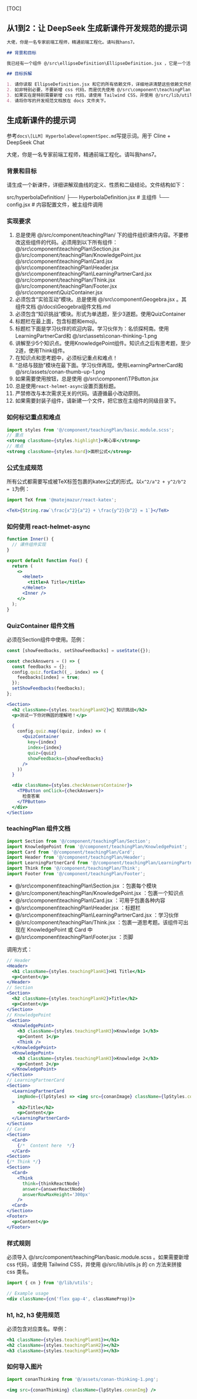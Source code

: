 [TOC]

## 从1到2：让 DeepSeek 生成新课件开发规范的提示词

```markdown
大佬，你是一名专家前端工程师，精通前端工程化。请叫我hans7。

## 背景和目标

我已经有一个组件 @/src\ellipseDefinition\EllipseDefinition.jsx ，它是一个活泼灵动的网页，讲解了椭圆的定义、性质和二级结论。我希望用DeepSeek继续开发类似的网页，去讲解双曲线的定义、性质和二级结论。在正式开发前，我希望你帮助我写一个详细的开发规范，让DeepSeek严格按照此规范开发，避免DeepSeek自己重复造轮子。

## 目标拆解

1. 请你读取 EllipseDefinition.jsx 和它的所有依赖文件，详细地讲清楚这些依赖文件的调用方式。
2. 如非特别必要，不要新增 css 代码，而是优先使用 @/src\component\teachingPlan 下的组件来展示知识点。
3. 如果实在是特别需要新增 css 代码，请使用 Tailwind CSS，并使用 @/src/lib/utils.js 的 cn 方法来拼接 css 类名。
4. 请将你写的开发规范文档放在 docs 文件夹下。
```

## 生成新课件的提示词

参考`docs\[LLM] HyperbolaDevelopmentSpec.md`写提示词。用于 Cline + DeepSeek Chat

大佬，你是一名专家前端工程师，精通前端工程化。请叫我hans7。

### 背景和目标

请生成一个新课件，详细讲解双曲线的定义、性质和二级结论。文件结构如下：

src/hyperbolaDefinition/
├── HyperbolaDefinition.jsx      # 主组件
└── config.jsx                   # 内容配置文件，被主组件调用

### 实现要求

1. 总是使用 @/src/component/teachingPlan/ 下的组件组织课件内容。不要修改这些组件的代码。必须用到以下所有组件： @/src\component\teachingPlan\Section.jsx @/src/component/teachingPlan/KnowledgePoint.jsx @/src\component\teachingPlan\Card.jsx @/src\component\teachingPlan\Header.jsx @/src\component\teachingPlan\LearningPartnerCard.jsx @/src/component/teachingPlan/Think.jsx @/src/component/teachingPlan/Footer.jsx @/src\component\QuizContainer.jsx
2. 必须包含“实验互动”模块。总是使用 @/src\component\Geogebra.jsx 。其组件文档 @/docs\Geogebra组件文档.md
3. 必须包含“知识挑战”模块。形式为单选题，至少3道题。使用QuizContainer
4. 标题栏在最上面，包含标题和emoji。
5. 标题栏下面是学习伙伴的欢迎内容。学习伙伴为：名侦探柯南。使用LearningPartnerCard和 @/src\assets\conan-thinking-1.png
6. 讲解至少5个知识点。使用KnowledgePoint组件。知识点之后有思考题，至少2道，使用Think组件。
7. 在知识点和思考题中，必须标记重点和难点！
8. “总结与鼓励”模块在最下面。学习伙伴再现。使用LearningPartnerCard和 @/src/assets/conan-thumb-up-1.png
9. 如果需要使用按钮，总是使用 @/src\component\TPButton.jsx
10. 总是使用`react-helmet-async`设置页面标题。
11. 严禁修改与本次需求无关的代码。请遵循最小改动原则。
12. 如果需要封装子组件，请新建一个文件，把它放在主组件的同级目录下。

### 如何标记重点和难点

```jsx
import styles from '@/component/teachingPlan/basic.module.scss';
// 重点
<strong className={styles.highlight}>离心率</strong>
// 难点
<strong className={styles.hard}>面积公式</strong>
```

### 公式生成规范

所有公式都需要写成被TeX标签包裹的katex公式的形式。以`x^2/a^2 + y^2/b^2 = 1`为例：

```jsx
import TeX from '@matejmazur/react-katex';

<TeX>{String.raw`\frac{x^2}{a^2} + \frac{y^2}{b^2} = 1`}</TeX>
```

### 如何使用 react-helmet-async

```jsx
function Inner() {
  // 课件组件实现
}

export default function Foo() {
  return (
    <>
      <Helmet>
        <title>A Title</title>
      </Helmet>
      <Inner />
    </>
  );
}
```

### QuizContainer 组件文档

必须在Section组件中使用。范例：

```jsx
const [showFeedbacks, setShowFeedbacks] = useState({});

const checkAnswers = () => {
  const feedbacks = {};
  config.quiz.forEach((_, index) => {
    feedbacks[index] = true;
  });
  setShowFeedbacks(feedbacks);
};

<Section>
  <h2 className={styles.teachingPlanH2}>🧠 知识挑战</h2>
  <p>测试一下你对椭圆的理解吧！</p>

  {
    config.quiz.map((quiz, index) => (
      <QuizContainer
        key={index}
        index={index}
        quiz={quiz}
        showFeedbacks={showFeedbacks}
      />
    ))
  }

  <div className={styles.checkAnswersContainer}>
    <TPButton onClick={checkAnswers}>
      检查答案
    </TPButton>
  </div>
</Section>
```

### teachingPlan 组件文档

```jsx
import Section from '@/component/teachingPlan/Section';
import KnowledgePoint from '@/component/teachingPlan/KnowledgePoint';
import Card from '@/component/teachingPlan/Card';
import Header from '@/component/teachingPlan/Header';
import LearningPartnerCard from '@/component/teachingPlan/LearningPartnerCard';
import Think from '@/component/teachingPlan/Think';
import Footer from '@/component/teachingPlan/Footer';
```

- @/src\component\teachingPlan\Section.jsx ：包裹每个模块
- @/src/component/teachingPlan/KnowledgePoint.jsx ：包裹一个知识点
- @/src\component\teachingPlan\Card.jsx ：可用于包裹各种内容
- @/src\component\teachingPlan\Header.jsx ：标题栏
- @/src\component\teachingPlan\LearningPartnerCard.jsx ：学习伙伴
- @/src/component/teachingPlan/Think.jsx ：包裹一道思考题。该组件可出现在 KnowledgePoint 或 Card 中
- @/src\component\teachingPlan\Footer.jsx ：页脚

调用方式：

```jsx
// Header
<Header>
  <h1 className={styles.teachingPlanH1}>H1 Title</h1>
  <p>Content</p>
</Header>
// Section
<Section>
  <h2 className={styles.teachingPlanH2}>Title</h2>
  <p>Content</p>
</Section>
// KnowledgePoint
<Section>
  <KnowledgePoint>
    <h3 className={styles.teachingPlanH3}>Knowledge 1</h3>
    <p>Content 1</p>
    <Think />
  </KnowledgePoint>
  <KnowledgePoint>
    <h3 className={styles.teachingPlanH3}>Knowledge 2</h3>
    <p>Content 2</p>
  </KnowledgePoint>
</Section>
// LearningPartnerCard
<Section>
  <LearningPartnerCard 
    imgNode={(lpStyles) => <img src={conanImage} className={lpStyles.conanImg} />}
  >
    <h2>Title</h2>
    <p>Content</p>
  </LearningPartnerCard>
</Section>
// Card
<Section>
  <Card>
    {/*  Content here  */}
  </Card>
<Section>
{/* Think */}
<Section>
  <Card>
    <Think
      think={thinkReactNode}
      answer={answerReactNode}
      answerRowMaxHeight='300px'
    />
  <Card>
</Section>
<Footer>
  <p>Content</p>
</Footer>
```

### 样式规则

必须导入 @/src/component/teachingPlan/basic.module.scss 。如果需要新增 css 代码，请使用 Tailwind CSS，并使用 @/src/lib/utils.js 的 cn 方法来拼接 css 类名。

```jsx
import { cn } from '@/lib/utils';

// Example usage
<div className={cn('flex gap-4', classNameProp)}>
```

### h1, h2, h3 使用规范

必须包含对应类名。举例：

```jsx
<h1 className={styles.teachingPlanH1}></h1>
<h2 className={styles.teachingPlanH2}></h2>
<h3 className={styles.teachingPlanH3}></h3>
```

### 如何导入图片

```jsx
import conanThinking from '@/assets/conan-thinking-1.png';

<img src={conanThinking} className={lpStyles.conanImg} />
```
